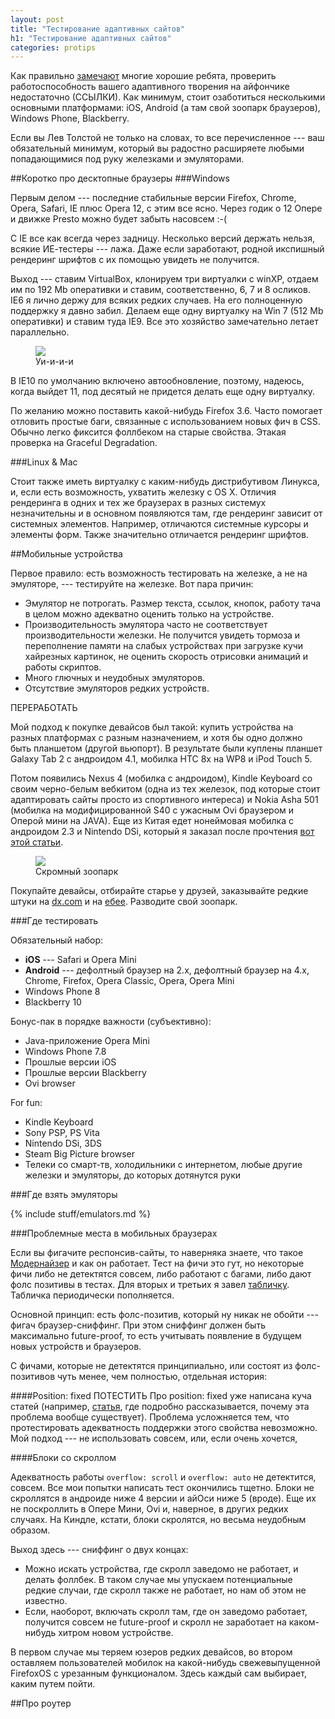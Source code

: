 ```yaml
---
layout: post
title: "Тестирование адаптивных сайтов"
h1: "Тестирование адаптивных сайтов"
categories: protips
---
```


Как правильно [замечают](http://www.quirksmode.org/blog/archives/2010/02/the_iphone_obse.html) многие хорошие ребята, проверить работоспособность вашего адаптивного творения на айфончике недостаточно (ССЫЛКИ).
Как минимум, стоит озаботиться несколькими основными платформами: iOS, Android (а там свой зоопарк браузеров), Windows Phone,
Blackberry.

Если вы Лев Толстой не только на словах, то все перечисленное --- ваш обязательный
минимум, который вы радостно расширяете любыми попадающимися под руку железками и эмуляторами.

##Коротко про десктопные браузеры
###Windows

Первым делом --- последние стабильные версии Firefox, Chrome, Opera, Safari, IE плюс Opera 12, с этим все ясно. Через годик о 12 Опере и движке Presto можно будет забыть насовсем :-(

С IE все как всегда через задницу. Несколько версий держать нельзя, всякие ИЕ-тестеры --- лажа. Даже если заработают, родной икспишный рендеринг шрифтов с их помощью увидеть не получится.

Выход --- ставим VirtualBox, клонируем три виртуалки с winXP, отдаем
им по 192 Mb оперативки и ставим,
соответственно, 6, 7 и 8 осликов. IE6 я лично держу для всяких редких случаев. На его полноценную поддержку я давно забил. Делаем еще одну виртуалку на Win 7 (512 Mb оперативки) и ставим туда IE9. Все это хозяйство замечательно летает
параллельно.

<figure>
	<img src="i/virtual_machines.jpg">
	<figcaption>Уи-и-и-и</figcaption>
</figure>

В IE10 по умолчанию включено автообновление, поэтому, надеюсь, когда выйдет 11, под десятый не придется делать еще одну виртуалку.

По желанию можно поставить какой-нибудь Firefox 3.6. Часто помогает отловить простые баги, связанные с использованием новых фич в CSS. Обычно легко фиксится фоллбеком на старые свойства. Этакая проверка на Graceful Degradation.

###Linux & Mac

Стоит также иметь виртуалку с каким-нибудь дистрибутивом Линукса, и, если есть возможность, ухватить железку с OS X. Отличия рендеринга в одних и тех же браузерах в разных системух незначительны и в основном появляются там, где рендеринг зависит от системных элементов. Например, отличаются системные курсоры и элементы форм. Также значительно отличается рендеринг шрифтов.

##Мобильные устройства

Первое правило: есть возможность тестировать на железке, а не на эмуляторе, --- тестируйте на железке. Вот пара причин:

- Эмулятор не потрогать. Размер текста, ссылок, кнопок, работу тача в целом можно адекватно оценить только на устройстве.
- Производительность эмулятора часто не соответствует производительности железки. Не получится увидеть тормоза и переполнение памяти на слабых устройствах при загрузке кучи хайрезных картинок, не оценить скорость отрисовки анимаций и работы скриптов.
- Много глючных и неудобных эмуляторов.
- Отсутствие эмуляторов редких устройств.

ПЕРЕРАБОТАТЬ

Мой подход к покупке девайсов был такой: купить устройства на разных платформах с разным назначением, и хотя бы одно должно быть планшетом (другой вьюпорт). В результате были куплены планшет Galaxy Tab 2 с андроидом 4.1, мобилка HTC 8x на WP8 и iPod Touch 5.

Потом появились Nexus 4 (мобилка с андроидом), Kindle Keyboard со своим черно-белым вебкитом (одна из тех железок, под которые стоит адаптировать сайты просто из спортивного интереса) и Nokia Asha 501 (мобилка на модифицированной S40 с ужасным Ovi браузером и Оперой мини на JAVA). Еще из Китая едет нонеймовая мобилка с андроидом 2.3 и Nintendo DSi, который я заказал после прочтения [вот этой статьи](http://maban.co.uk/73).

<figure>
	<img src="i/zoo.jpg">
	<figcaption>Скромный зоопарк</figcaption>
</figure>

Покупайте девайсы, отбирайте старье у друзей, заказывайте редкие штуки на [dx.com](//dx.com) и на [ебее](//ebay.com). Разводите свой зоопарк.

###Где тестировать

Обязательный набор:

- **iOS** --- Safari и Opera Mini
- **Android** --- дефолтный браузер на 2.x, дефолтный браузер на 4.x, Chrome, Firefox, Opera Classic, Opera, Opera Mini
- Windows Phone 8
- Blackberry 10

Бонус-пак в порядке важности (субъективно):

- Java-приложение Opera Mini
- Windows Phone 7.8
- Прошлые версии iOS
- Прошлые версии Blackberry
- Ovi browser

For fun:

- Kindle Keyboard
- Sony PSP, PS Vita
- Nintendo DSi, 3DS
- Steam Big Picture browser
- Телеки со смарт-тв, холодильники с интернетом, любые другие железки и эмуляторы, до которых дотянутся руки

###Где взять эмуляторы

{% include stuff/emulators.md %}

###Проблемные места в мобильных браузерах

Если вы фигачите респонсив-сайты, то наверняка знаете, что такое [Модернайзер](//modernizr.com) и как он работает. Тест на фичи это гут, но некоторые фичи либо не детектятся совсем, либо работают с багами, либо дают фолс позитивы в тестах. Для вторых и третьих я завел [табличку](https://docs.google.com/spreadsheet/ccc?key=0AjA1cIs8C8MGdFdyQ0lMQnhMbHJEeVZpMW9XejhzU2c&usp=sharing). Табличка периодически пополняется.

Основной принцип: есть фолс-позитив, который ну никак не обойти --- фигач браузер-сниффинг. При этом сниффинг должен быть максимально future-proof, то есть учитывать появление в будущем новых устройств и браузеров.

С фичами, которые не детектятся принципиально, или состоят из фолс-позитивов чуть менее, чем полностью, отдельная история:

####Position: fixed
ПОТЕСТИТЬ Про position: fixed уже написана куча статей (например, [статья](http://www.quirksmode.org/blog/archives/2010/12/the_fifth_posit.html), где подробно рассказывается, почему эта проблема вообще существует). Проблема усложняется тем, что протестировать адекватность поддержки этого свойства невозможно. Мой подход --- не использовать совсем, или, если очень хочется,  

####Блоки со скроллом

Адекватность работы `overflow: scroll` и `overflow: auto` не детектится, совсем. Все мои попытки написать тест окончились тщетно. Блоки не скроллятся в андроиде ниже 4 версии и айОси ниже 5 (вроде). Еще их не поскроллить в Опере Мини, Ovi и, наверное, в других редких случаях. На Киндле, кстати, блоки скролятся, но весьма неудобным образом.

Выход здесь --- сниффинг о двух концах:

- Можно искать устройства, где скролл заведомо не работает, и делать фоллбек. В таком случае мы упускаем потенциальные редкие случаи, где скролл также не работает, но нам об этом не известно.
- Если, наоборот, включать скролл там, где он заведомо работает, получится совсем не future-proof и скролл не заработает на каком-нибудь хитром новом устройстве.

В первом случае мы теряем юзеров редких девайсов, во втором оставляем пользователей мобилок на какой-нибудь свежевыпущенной FirefoxOS с урезанным функционалом. Здесь каждый сам выбирает, каким путем пойти.

##Про роутер